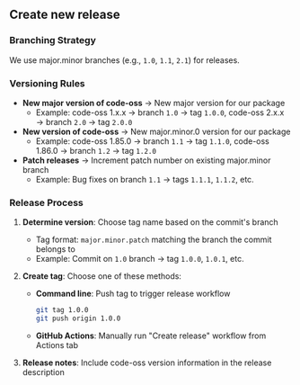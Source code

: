 ## Create new release

### Branching Strategy

We use major.minor branches (e.g., `1.0`, `1.1`, `2.1`) for releases.

### Versioning Rules

- **New major version of code-oss** → New major version for our package
  - Example: code-oss 1.x.x → branch `1.0` → tag `1.0.0`, code-oss 2.x.x → branch `2.0` → tag `2.0.0`
- **New version of code-oss** → New major.minor.0 version for our package
  - Example: code-oss 1.85.0 → branch `1.1` → tag `1.1.0`, code-oss 1.86.0 → branch `1.2` → tag `1.2.0`
- **Patch releases** → Increment patch number on existing major.minor branch
  - Example: Bug fixes on branch `1.1` → tags `1.1.1`, `1.1.2`, etc.

### Release Process

1. **Determine version**: Choose tag name based on the commit's branch
   - Tag format: `major.minor.patch` matching the branch the commit belongs to
   - Example: Commit on `1.0` branch → tag `1.0.0`, `1.0.1`, etc.

2. **Create tag**: Choose one of these methods:
   - **Command line**: Push tag to trigger release workflow
     ```bash
     git tag 1.0.0
     git push origin 1.0.0
     ```
   - **GitHub Actions**: Manually run "Create release" workflow from Actions tab

3. **Release notes**: Include code-oss version information in the release description

